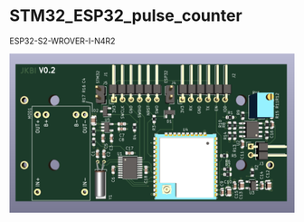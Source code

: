 # STM32_ESP32_pulse_counter


ESP32-S2-WROVER-I-N4R2

![alt text](https://github.com/kecajtop/STM32_ESP32_pulse_counter/blob/main/pic/pcb.PNG?raw=true)

